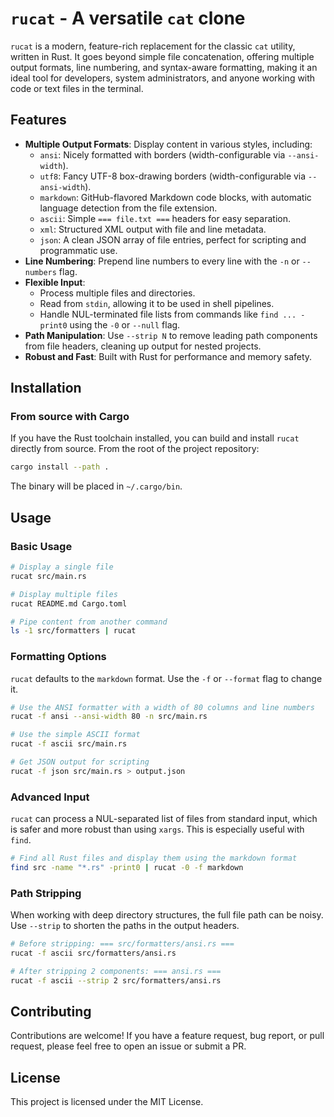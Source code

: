 # `rucat` - A versatile `cat` clone

`rucat` is a modern, feature-rich replacement for the classic `cat` utility, written in Rust. It goes beyond simple file concatenation, offering multiple output formats, line numbering, and syntax-aware formatting, making it an ideal tool for developers, system administrators, and anyone working with code or text files in the terminal.

## Features

-   **Multiple Output Formats**: Display content in various styles, including:
    -   `ansi`: Nicely formatted with borders (width-configurable via `--ansi-width`).
    -   `utf8`: Fancy UTF-8 box-drawing borders (width-configurable via `--ansi-width`).
    -   `markdown`: GitHub-flavored Markdown code blocks, with automatic language detection from the file extension.
    -   `ascii`: Simple `=== file.txt ===` headers for easy separation.
    -   `xml`: Structured XML output with file and line metadata.
    -   `json`: A clean JSON array of file entries, perfect for scripting and programmatic use.
-   **Line Numbering**: Prepend line numbers to every line with the `-n` or `--numbers` flag.
-   **Flexible Input**:
    -   Process multiple files and directories.
    -   Read from `stdin`, allowing it to be used in shell pipelines.
    -   Handle NUL-terminated file lists from commands like `find ... -print0` using the `-0` or `--null` flag.
-   **Path Manipulation**: Use `--strip N` to remove leading path components from file headers, cleaning up output for nested projects.
-   **Robust and Fast**: Built with Rust for performance and memory safety.

## Installation

### From source with Cargo

If you have the Rust toolchain installed, you can build and install `rucat` directly from source. From the root of the project repository:

```bash
cargo install --path .
```

The binary will be placed in `~/.cargo/bin`.

## Usage

### Basic Usage

```bash
# Display a single file
rucat src/main.rs

# Display multiple files
rucat README.md Cargo.toml

# Pipe content from another command
ls -1 src/formatters | rucat
```

### Formatting Options

`rucat` defaults to the `markdown` format. Use the `-f` or `--format` flag to change it.

```bash
# Use the ANSI formatter with a width of 80 columns and line numbers
rucat -f ansi --ansi-width 80 -n src/main.rs

# Use the simple ASCII format
rucat -f ascii src/main.rs

# Get JSON output for scripting
rucat -f json src/main.rs > output.json
```

### Advanced Input

`rucat` can process a NUL-separated list of files from standard input, which is safer and more robust than using `xargs`. This is especially useful with `find`.

```bash
# Find all Rust files and display them using the markdown format
find src -name "*.rs" -print0 | rucat -0 -f markdown
```

### Path Stripping

When working with deep directory structures, the full file path can be noisy. Use `--strip` to shorten the paths in the output headers.

```bash
# Before stripping: === src/formatters/ansi.rs ===
rucat -f ascii src/formatters/ansi.rs

# After stripping 2 components: === ansi.rs ===
rucat -f ascii --strip 2 src/formatters/ansi.rs
```

## Contributing

Contributions are welcome! If you have a feature request, bug report, or pull request, please feel free to open an issue or submit a PR.

## License

This project is licensed under the MIT License.
